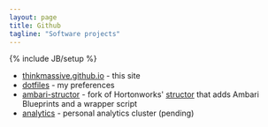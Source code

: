 ```yaml
---
layout: page
title: Github
tagline: "Software projects"
---
```

{% include JB/setup %}


  * [thinkmassive.github.io](https://github.com/thinkmassive/thinkmassive.github.io) - this site
  * [dotfiles](https://bitbucket.org/thinkmassive/dotfiles) - my preferences
  * [ambari-structor](https://github.com/thinkmassive/structor) - fork of Hortonworks' <a href="https://github.com/hortonworks/structor">structor</a> that adds Ambari Blueprints and a wrapper script
  * [analytics](http://github) - personal analytics cluster (pending)
